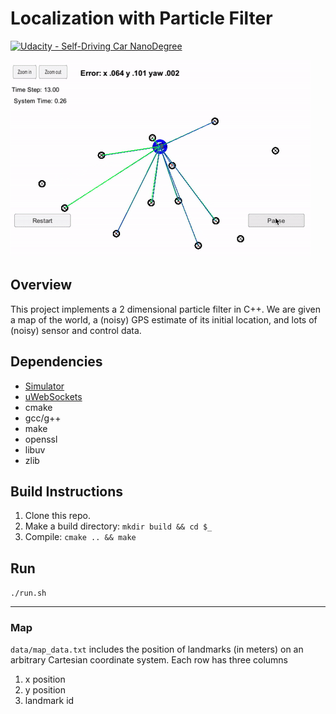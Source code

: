 # Localization with Particle Filter

[![Udacity - Self-Driving Car NanoDegree](https://s3.amazonaws.com/udacity-sdc/github/shield-carnd.svg)](http://www.udacity.com/drive)

<img src="output.gif" width="480" alt="Output" />

## Overview
This project implements a 2 dimensional particle filter in C++. We are given a map of the world, a (noisy) GPS estimate of its initial location, and lots of (noisy) sensor and control data.

## Dependencies
* [Simulator](https://github.com/udacity/self-driving-car-sim/releases)
* [uWebSockets](https://github.com/uWebSockets/uWebSockets)
* cmake
* gcc/g++
* make
* openssl
* libuv
* zlib

## Build Instructions
1. Clone this repo.
2. Make a build directory: `mkdir build && cd $_`
3. Compile: `cmake .. && make`

## Run
`./run.sh`

---

### Map
`data/map_data.txt` includes the position of landmarks (in meters) on an arbitrary Cartesian coordinate system. Each row has three columns

1. x position
2. y position
3. landmark id
